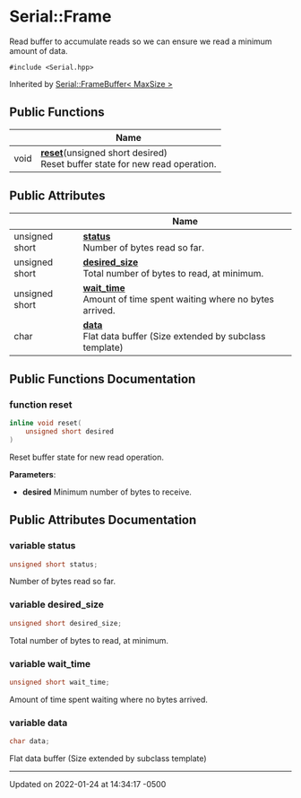 # Serial::Frame


Read buffer to accumulate reads so we can ensure we read a minimum amount of data. 


`#include <Serial.hpp>`

Inherited by [Serial::FrameBuffer< MaxSize >](struct_serial_1_1_frame_buffer/)

## Public Functions

|                | Name           |
| -------------- | -------------- |
| void | **[reset](struct_serial_1_1_frame/#function-reset)**(unsigned short desired)<br>Reset buffer state for new read operation.  |

## Public Attributes

|                | Name           |
| -------------- | -------------- |
| unsigned short | **[status](struct_serial_1_1_frame/#variable-status)** <br>Number of bytes read so far.  |
| unsigned short | **[desired_size](struct_serial_1_1_frame/#variable-desired-size)** <br>Total number of bytes to read, at minimum.  |
| unsigned short | **[wait_time](struct_serial_1_1_frame/#variable-wait-time)** <br>Amount of time spent waiting where no bytes arrived.  |
| char | **[data](struct_serial_1_1_frame/#variable-data)** <br>Flat data buffer (Size extended by subclass template)  |

## Public Functions Documentation

### function reset

```cpp
inline void reset(
    unsigned short desired
)
```

Reset buffer state for new read operation. 

**Parameters**: 

  * **desired** Minimum number of bytes to receive. 


## Public Attributes Documentation

### variable status

```cpp
unsigned short status;
```

Number of bytes read so far. 

### variable desired_size

```cpp
unsigned short desired_size;
```

Total number of bytes to read, at minimum. 

### variable wait_time

```cpp
unsigned short wait_time;
```

Amount of time spent waiting where no bytes arrived. 

### variable data

```cpp
char data;
```

Flat data buffer (Size extended by subclass template) 

-------------------------------

Updated on 2022-01-24 at 14:34:17 -0500